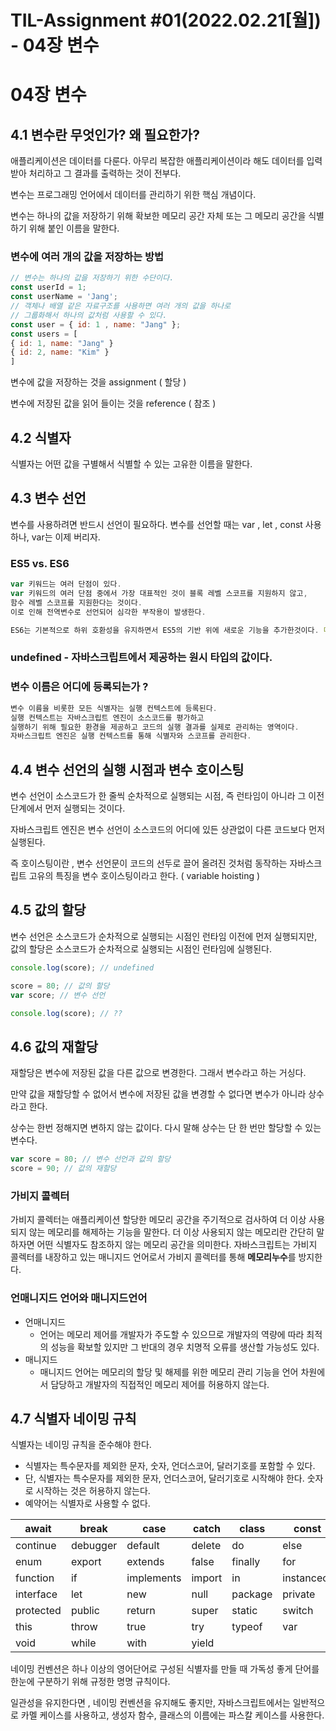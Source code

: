 # TIL-Assignment #01(2022.02.21[월]) - 04장 변수

# **04장 변수**

## **4.1 변수란 무엇인가? 왜 필요한가?**

애플리케이션은 데이터를 다룬다. 아무리 복잡한 애플리케이션이라 해도 데이터를 입력받아 처리하고 그 결과를 출력하는 것이 전부다.

변수는 프로그래밍 언어에서 데이터를 관리하기 위한 핵심 개념이다.

변수는 하나의 값을 저장하기 위해 확보한 메모리 공간 자체 또는 그 메모리 공간을 식별하기 위해 붙인 이름을 말한다.

### 변수에 여러 개의 값을 저장하는 방법

```jsx
// 변수는 하나의 값을 저장하기 위한 수단이다.
const userId = 1;
const userName = 'Jang';
// 객체나 배열 같은 자료구조를 사용하면 여러 개의 값을 하나로
// 그룹화해서 하나의 값처럼 사용할 수 있다.
const user = { id: 1 , name: "Jang" };
const users = [
{ id: 1, name: "Jang" }
{ id: 2, name: "Kim" }
]
```

변수에 값을 저장하는 것을 assignment ( 할당 )

변수에 저장된 값을 읽어 들이는 것을 reference ( 참조 )

## **4.2 식별자**

식별자는 어떤 값을 구별해서 식별할 수 있는 고유한 이름을 말한다.

## **4.3 변수 선언**

변수를 사용하려면 반드시 선언이 필요하다. 변수를 선언할 때는 var , let , const 사용하나, var는 이제 버리자.

### ES5 vs. ES6

```jsx
var 키워드는 여러 단점이 있다.
var 키워드의 여러 단점 중에서 가장 대표적인 것이 블록 레벨 스코프를 지원하지 않고,
함수 레벨 스코프를 지원한다는 것이다.
이로 인해 전역변수로 선언되어 심각한 부작용이 발생한다.
```

```jsx
ES6는 기본적으로 하위 호환성을 유지하면서 ES5의 기반 위에 새로운 기능을 추가한것이다. 다시말해 ES6는 ES5의 상위 집합이다.
```

### undefined - 자바스크립트에서 제공하는 원시 타입의 값이다.

### 변수 이름은 어디에 등록되는가 ?

```jsx
변수 이름을 비롯한 모든 식별자는 실행 컨텍스트에 등록된다.
실행 컨텍스트는 자바스크립트 엔진이 소스코드를 평가하고
실행하기 위해 필요한 환경을 제공하고 코드의 실행 결과를 실제로 관리하는 영역이다.
자바스크립트 엔진은 실행 컨텍스트를 통해 식별자와 스코프를 관리한다.
```

## 4.4 변수 선언의 실행 시점과 변수 호이스팅

변수 선언이 소스코드가 한 줄씩 순차적으로 실행되는 시점, 즉 런타임이 아니라 그 이전 단계에서 먼저 실행되는 것이다.

자바스크립트 엔진은 변수 선언이 소스코드의 어디에 있든 상관없이 다른 코드보다 먼저 실행된다.

즉 호이스팅이란 , 변수 선언문이 코드의 선두로 끌어 올려진 것처럼 동작하는 자바스크립트 고유의 특징을 변수 호이스팅이라고 한다. ( variable hoisting )

## 4.5 값의 할당

변수 선언은 소스코드가 순차적으로 실행되는 시점인 런타임 이전에 먼저 실행되지만, 값의 할당은 소스코드가 순차적으로 실행되는 시점인 런타임에 실행된다.

```jsx
console.log(score); // undefined

score = 80; // 값의 할당
var score; // 변수 선언

console.log(score); // ??
```

## 4.6 값의 재할당

재할당은 변수에 저장된 값을 다른 값으로 변경한다. 그래서 변수라고 하는 거싱다.

만약 값을 재할당할 수 없어서 변수에 저장된 값을 변경할 수 없다면 변수가 아니라 상수라고 한다.

상수는 한번 정해지면 변하지 않는 값이다. 다시 말해 상수는 단 한 번만 할당할 수 있는 변수다.

```jsx
var score = 80; // 변수 선언과 값의 할당
score = 90; // 값의 재할당
```

### 가비지 콜렉터

가비지 콜렉터는 애플리케이션 할당한 메모리 공간을 주기적으로 검사하여 더 이상 사용되지 않는 메모리를 해제하는 기능을 말한다. 더 이상 사용되지 않는 메모리란 간단히 말하자면 어떤 식별자도 참조하지 않는 메모리 공간을 의미한다. 자바스크립트는 가비지 콜렉터를 내장하고 있는 매니지드 언어로서 가비지 콜렉터를 통해 **메모리누수**를 방지한다.

### 언매니지드 언어와 매니지드언어

- 언매니지드
  - 언어는 메모리 제어를 개발자가 주도할 수 있으므로 개발자의 역량에 따라 최적의 성능을 확보할 있지만 그 반대의 경우 치명적 오류를 생산할 가능성도 있다.
- 매니지드
  - 매니지드 언어는 메모리의 할당 및 해제를 위한 메모리 관리 기능을 언어 차원에서 담당하고 개발자의 직접적인 메모리 제어를 허용하지 않는다.

## 4.7 식별자 네이밍 규칙

식별자는 네이밍 규칙을 준수해야 한다.

- 식별자는 특수문자를 제외한 문자, 숫자, 언더스코어, 달러기호를 포함할 수 있다.
- 단, 식별자는 특수문자를 제외한 문자, 언더스코어, 달러기호로 시작해야 한다. 숫자로 시작하는 것은 허용하지 않는다.
- 예약어는 식별자로 사용할 수 없다.

| await     | break    | case       | catch  | class   | const      |
| --------- | -------- | ---------- | ------ | ------- | ---------- |
| continue  | debugger | default    | delete | do      | else       |
| enum      | export   | extends    | false  | finally | for        |
| function  | if       | implements | import | in      | instanceof |
| interface | let      | new        | null   | package | private    |
| protected | public   | return     | super  | static  | switch     |
| this      | throw    | true       | try    | typeof  | var        |
| void      | while    | with       | yield  |         |            |

네이밍 컨벤션은 하나 이상의 영어단어로 구성된 식별자를 만들 때 가독성 좋게 단어를 한눈에 구분하기 위해 규정한 명명 규칙이다.

일관성을 유지한다면 , 네이밍 컨벤션을 유지해도 좋지만, 자바스크립트에서는 일반적으로 카멜 케이스를 사용하고, 생성자 함수, 클래스의 이름에는 파스칼 케이스를 사용한다.
